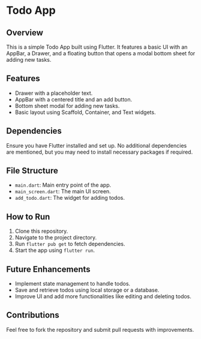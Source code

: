 # Todo App

## Overview
This is a simple Todo App built using Flutter. It features a basic UI with an AppBar, a Drawer, and a floating button that opens a modal bottom sheet for adding new tasks.

## Features
- Drawer with a placeholder text.
- AppBar with a centered title and an add button.
- Bottom sheet modal for adding new tasks.
- Basic layout using Scaffold, Container, and Text widgets.

## Dependencies
Ensure you have Flutter installed and set up. No additional dependencies are mentioned, but you may need to install necessary packages if required.

## File Structure
- `main.dart`: Main entry point of the app.
- `main_screen.dart`: The main UI screen.
- `add_todo.dart`: The widget for adding todos.

## How to Run
1. Clone this repository.
2. Navigate to the project directory.
3. Run `flutter pub get` to fetch dependencies.
4. Start the app using `flutter run`.

## Future Enhancements
- Implement state management to handle todos.
- Save and retrieve todos using local storage or a database.
- Improve UI and add more functionalities like editing and deleting todos.

## Contributions
Feel free to fork the repository and submit pull requests with improvements.

